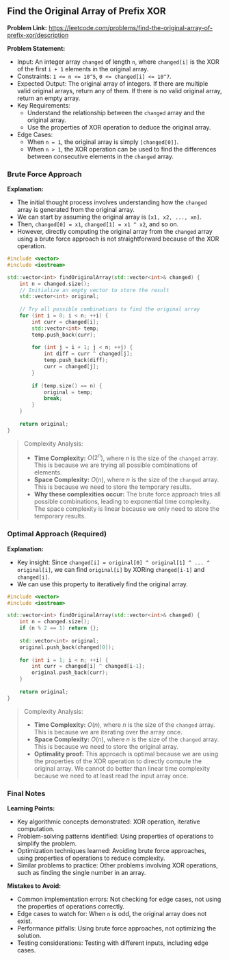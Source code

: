 ## Find the Original Array of Prefix XOR
**Problem Link:** https://leetcode.com/problems/find-the-original-array-of-prefix-xor/description

**Problem Statement:**
- Input: An integer array `changed` of length `n`, where `changed[i]` is the XOR of the first `i + 1` elements in the original array.
- Constraints: `1 <= n <= 10^5`, `0 <= changed[i] <= 10^7`.
- Expected Output: The original array of integers. If there are multiple valid original arrays, return any of them. If there is no valid original array, return an empty array.
- Key Requirements:
  - Understand the relationship between the `changed` array and the original array.
  - Use the properties of XOR operation to deduce the original array.
- Edge Cases:
  - When `n = 1`, the original array is simply `[changed[0]]`.
  - When `n > 1`, the XOR operation can be used to find the differences between consecutive elements in the `changed` array.

### Brute Force Approach
**Explanation:**
- The initial thought process involves understanding how the `changed` array is generated from the original array.
- We can start by assuming the original array is `[x1, x2, ..., xn]`.
- Then, `changed[0] = x1`, `changed[1] = x1 ^ x2`, and so on.
- However, directly computing the original array from the `changed` array using a brute force approach is not straightforward because of the XOR operation.

```cpp
#include <vector>
#include <iostream>

std::vector<int> findOriginalArray(std::vector<int>& changed) {
    int n = changed.size();
    // Initialize an empty vector to store the result
    std::vector<int> original;
    
    // Try all possible combinations to find the original array
    for (int i = 0; i < n; ++i) {
        int curr = changed[i];
        std::vector<int> temp;
        temp.push_back(curr);
        
        for (int j = i + 1; j < n; ++j) {
            int diff = curr ^ changed[j];
            temp.push_back(diff);
            curr = changed[j];
        }
        
        if (temp.size() == n) {
            original = temp;
            break;
        }
    }
    
    return original;
}
```

> Complexity Analysis:
> - **Time Complexity:** $O(2^n)$, where $n$ is the size of the `changed` array. This is because we are trying all possible combinations of elements.
> - **Space Complexity:** $O(n)$, where $n$ is the size of the `changed` array. This is because we need to store the temporary results.
> - **Why these complexities occur:** The brute force approach tries all possible combinations, leading to exponential time complexity. The space complexity is linear because we only need to store the temporary results.

### Optimal Approach (Required)
**Explanation:**
- Key insight: Since `changed[i] = original[0] ^ original[1] ^ ... ^ original[i]`, we can find `original[i]` by XORing `changed[i-1]` and `changed[i]`.
- We can use this property to iteratively find the original array.

```cpp
#include <vector>
#include <iostream>

std::vector<int> findOriginalArray(std::vector<int>& changed) {
    int n = changed.size();
    if (n % 2 == 1) return {};
    
    std::vector<int> original;
    original.push_back(changed[0]);
    
    for (int i = 1; i < n; ++i) {
        int curr = changed[i] ^ changed[i-1];
        original.push_back(curr);
    }
    
    return original;
}
```

> Complexity Analysis:
> - **Time Complexity:** $O(n)$, where $n$ is the size of the `changed` array. This is because we are iterating over the array once.
> - **Space Complexity:** $O(n)$, where $n$ is the size of the `changed` array. This is because we need to store the original array.
> - **Optimality proof:** This approach is optimal because we are using the properties of the XOR operation to directly compute the original array. We cannot do better than linear time complexity because we need to at least read the input array once.

### Final Notes

**Learning Points:**
- Key algorithmic concepts demonstrated: XOR operation, iterative computation.
- Problem-solving patterns identified: Using properties of operations to simplify the problem.
- Optimization techniques learned: Avoiding brute force approaches, using properties of operations to reduce complexity.
- Similar problems to practice: Other problems involving XOR operations, such as finding the single number in an array.

**Mistakes to Avoid:**
- Common implementation errors: Not checking for edge cases, not using the properties of operations correctly.
- Edge cases to watch for: When `n` is odd, the original array does not exist.
- Performance pitfalls: Using brute force approaches, not optimizing the solution.
- Testing considerations: Testing with different inputs, including edge cases.